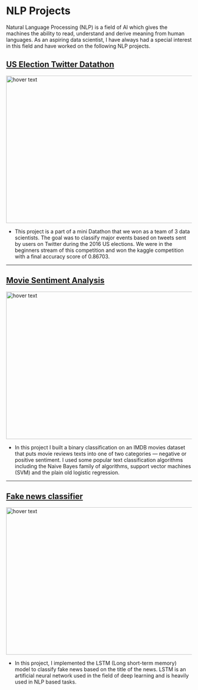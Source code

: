 # NLP Projects

Natural Language Processing (NLP) is a field of AI which gives the machines the ability to read, understand and derive meaning from human languages. As an aspiring data scientist, I have always had a special interest in this field and have worked on the following NLP projects.

## [US Election Twitter Datathon](https://github.com/SuvanshVaid27/twitter-datathon)

<p>
  <img src="https://github.com/SuvanshVaid27/NLP-Projects/blob/main/images/image.jpeg" width="800" height = "400" title="hover text">
</p>

  - This project is a part of a mini Datathon that we won as a team of 3 data scientists. The goal was to classify major events based on tweets sent by users on Twitter during the 2016 US elections. We were in the beginners stream of this competition and won the kaggle competition with a final accuracy score of 0.86703.

<hr>

## [Movie Sentiment Analysis](https://github.com/SuvanshVaid27/66-days-of-Data/blob/main/Day%2022%20-%20Movie%20sentiment%20analysis%20%20ML/movie_sentiment_analysis.ipynb)

<p>
  <img src="https://github.com/SuvanshVaid27/NLP-Projects/blob/main/images/imdb.jpeg" width="800" height = "400" title="hover text">
</p>


  - In this project I built a binary classification on an IMDB movies dataset that puts movie reviews texts into one of two categories — negative or positive sentiment. I used some popular text classification algorithms including the Naive Bayes family of algorithms, support vector machines (SVM) and the plain old logistic regression.

<hr>

## [Fake news classifier](https://github.com/SuvanshVaid27/66-days-of-Data/blob/main/Day%2037%20-%20Fake%20news%20classifier%20LSTM/LSTMclassifier.md)


<p>
  <img src="https://github.com/SuvanshVaid27/NLP-Projects/blob/main/images/fake%20news.jpeg" width="800" height = "400" title="hover text">
</p>


  - In this project, I implemented the LSTM (Long short-term memory) model to classify fake news based on the title of the news. LSTM is an artificial neural network used in the field of deep learning and is heavily used in NLP based tasks.







